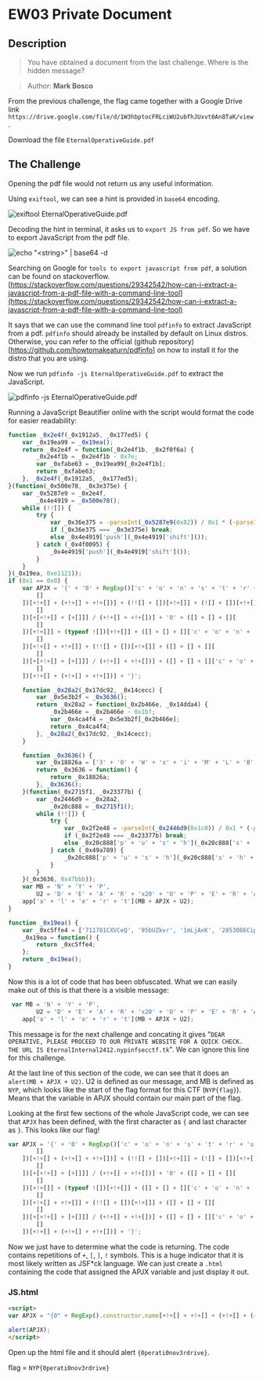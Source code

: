 # EW03 Private Document

## Description

> You have obtained a document from the last challenge. Where is the hidden message?

> Author: **Mark Bosco**

From the previous challenge, the flag came together with a Google Drive link `https://drive.google.com/file/d/1W3hbptocFRLciWU2ubfhJUxvt0An8TaK/view`.

Download the file `EternalOperativeGuide.pdf`

## The Challenge

Opening the pdf file would not return us any useful information.

Using `exiftool`, we can see a hint is provided in `base64` encoding.

![exiftool EternalOperativeGuide.pdf](https://user-images.githubusercontent.com/83258849/147632940-3041f33a-03c0-4bfa-8687-1711643d99c0.png)

Decoding the hint in terminal, it asks us to `export JS from pdf`. So we have to export JavaScript from the pdf file.

![echo "\<string>" | base64 -d](https://user-images.githubusercontent.com/83258849/147633058-5666291d-36c0-46bf-bcd3-89690a8eaa5e.png)

Searching on Google for `tools to export javascript from pdf`, a solution can be found on stackoverflow. [https://stackoverflow.com/questions/29342542/how-can-i-extract-a-javascript-from-a-pdf-file-with-a-command-line-tool](https://stackoverflow.com/questions/29342542/how-can-i-extract-a-javascript-from-a-pdf-file-with-a-command-line-tool)

It says that we can use the command line tool `pdfinfo` to extract JavaScript from a pdf. `pdfinfo` should already be installed by default on Linux distros. Otherwise, you can refer to the official (github repository)\[https://github.com/howtomakeaturn/pdfinfo] on how to install it for the distro that you are using.

Now we run `pdfinfo -js EternalOperativeGuide.pdf` to extract the JavaScript.

![pdfinfo -js EternalOperativeGuide.pdf](https://user-images.githubusercontent.com/83258849/147633880-5a5bdb90-b8e9-409d-85ed-a7640f8e6cd9.png)

Running a JavaScript Beautifier online with the script would format the code for easier readability:

```javascript
function _0x2e4f(_0x1912a5, _0x177ed5) {
    var _0x19ea99 = _0x19ea();
    return _0x2e4f = function(_0x2e4f1b, _0x2f0f6a) {
        _0x2e4f1b = _0x2e4f1b - 0x7e;
        var _0xfabe63 = _0x19ea99[_0x2e4f1b];
        return _0xfabe63;
    }, _0x2e4f(_0x1912a5, _0x177ed5);
}(function(_0x500e78, _0x3e375e) {
    var _0x5287e9 = _0x2e4f,
        _0x4e4919 = _0x500e78();
    while (!![]) {
        try {
            var _0x36e375 = -parseInt(_0x5287e9(0x82)) / 0x1 * (-parseInt(_0x5287e9(0x83)) / 0x2) + parseInt(_0x5287e9(0x87)) / 0x3 * (-parseInt(_0x5287e9(0x7e)) / 0x4) + parseInt(_0x5287e9(0x81)) / 0x5 * (-parseInt(_0x5287e9(0x85)) / 0x6) + parseInt(_0x5287e9(0x80)) / 0x7 * (-parseInt(_0x5287e9(0x7f)) / 0x8) + parseInt(_0x5287e9(0x88)) / 0x9 + parseInt(_0x5287e9(0x84)) / 0xa + parseInt(_0x5287e9(0x89)) / 0xb * (-parseInt(_0x5287e9(0x86)) / 0xc);
            if (_0x36e375 === _0x3e375e) break;
            else _0x4e4919['push'](_0x4e4919['shift']());
        } catch (_0x4f0095) {
            _0x4e4919['push'](_0x4e4919['shift']());
        }
    }
}(_0x19ea, 0xe1121));
if (0x1 == 0x0) {
    var APJX = '{' + '0' + RegExp()['c' + 'o' + 'n' + 's' + 't' + 'r' + 'u' + 'c' + 't' + 'o' + 'r']['n' + 'a' + 'm' + 'e'][+!+[] + +!+[] + (+!+[] + (+!+[] + +!+[]))] + ([] + [] + [][
        []
    ])[+!+[] + (+!+[] + +!+[])] + (!![] + [])[+!+[]] + (![] + [])[+!+[]] + (!![] + [])[+[]] + ([] + [] + [][
        []
    ])[+[+!+[] + [+[]]] / (+!+[] + +!+[])] + '0' + ([] + [] + [][
        []
    ])[+!+[]] + (typeof ![])[+!+[]] + ([] + [] + []['c' + 'o' + 'n' + 's' + 't' + 'r' + 'u' + 'c' + 't' + 'o' + 'r'])[+[+!+[] + [+[] + [+[]]]] / (+!+[] + +!+[]) / (+!+[] + +!+[]) - +!+[]] + '3' + (!![] + [])[+!+[]] + ([] + [] + [][
        []
    ])[+!+[] + +!+[]] + (!![] + [])[+!+[]] + ([] + [] + [][
        []
    ])[+[+!+[] + [+[]]] / (+!+[] + +!+[])] + ([] + [] + []['c' + 'o' + 'n' + 's' + 't' + 'r' + 'u' + 'c' + 't' + 'o' + 'r'])[+[+!+[] + [+[] + [+[]]]] / (+!+[] + +!+[]) / (+!+[] + +!+[]) - +!+[]] + ([] + [] + [][
        []
    ])[+!+[] + (+!+[] + +!+[])] + '}';

    function _0x28a2(_0x17dc92, _0x14cecc) {
        var _0x5e3b2f = _0x3636();
        return _0x28a2 = function(_0x2b466e, _0x14dda4) {
            _0x2b466e = _0x2b466e - 0x1bf;
            var _0x4ca4f4 = _0x5e3b2f[_0x2b466e];
            return _0x4ca4f4;
        }, _0x28a2(_0x17dc92, _0x14cecc);
    }

    function _0x3636() {
        var _0x18826a = ['3' + '0' + 'W' + 'x' + 'i' + 'M' + 'L' + 'B', '8' + '1' + '6' + '5' + '3' + '7' + '7' + 'Q' + 'U' + 'l' + 'P' + 'L' + 'g', '1' + '0' + 'G' + 'C' + 'q' + 'm' + 'V' + 'v', '1' + '5' + '7' + 'm' + 'P' + 'I' + 'x' + 'I' + 'K', '2' + '7' + '4' + '2' + '0' + '2' + '4' + 'g' + 'w' + 'k' + 'O' + 'R' + 'i', '1' + '5' + '2' + '7' + '6' + '1' + '0' + 't' + 's' + 'B' + 'v' + 'L' + 'n', '2' + '9' + '0' + '7' + '6' + '5' + 'E' + 'q' + 'k' + 'f' + 'L' + 'I', '9' + '4' + '5' + '5' + '4' + '8' + 'p' + 'P' + 'N' + 'M' + 'e' + 'F', '2' + '8' + '4' + '6' + 'b' + 'X' + 'I' + 'p' + 'r' + 'p', '3' + 'L' + 'a' + 'I' + 'z' + 'O' + 'P', '3' + '6' + '9' + '0' + '7' + '7' + '4' + 'a' + 'F' + 'u' + 'G' + 'P' + 'a'];
        return _0x3636 = function() {
            return _0x18826a;
        }, _0x3636();
    }(function(_0x2715f1, _0x23377b) {
        var _0x2446d9 = _0x28a2,
            _0x20c888 = _0x2715f1();
        while (!![]) {
            try {
                var _0x2f2e48 = -parseInt(_0x2446d9(0x1c0)) / 0x1 * (-parseInt(_0x2446d9(0x1c5)) / 0x2) + parseInt(_0x2446d9(0x1c6)) / 0x3 * (parseInt(_0x2446d9(0x1c4)) / 0x4) + parseInt(_0x2446d9(0x1c3)) / 0x5 * (parseInt(_0x2446d9(0x1c8)) / 0x6) + parseInt(_0x2446d9(0x1c2)) / 0x7 + -parseInt(_0x2446d9(0x1c1)) / 0x8 + parseInt(_0x2446d9(0x1c7)) / 0x9 * (parseInt(_0x2446d9(0x1bf)) / 0xa) + -parseInt(_0x2446d9(0x1c9)) / 0xb;
                if (_0x2f2e48 === _0x23377b) break;
                else _0x20c888['p' + 'u' + 's' + 'h'](_0x20c888['s' + 'h' + 'i' + 'f' + 't']());
            } catch (_0x49a789) {
                _0x20c888['p' + 'u' + 's' + 'h'](_0x20c888['s' + 'h' + 'i' + 'f' + 't']());
            }
        }
    }(_0x3636, 0x47bbb));
    var MB = 'N' + 'Y' + 'P',
        U2 = 'D' + 'E' + 'A' + 'R' + 'x20' + 'O' + 'P' + 'E' + 'R' + 'A' + 'T' + 'I' + 'V' + 'E' + ',' + 'x20' + 'P' + 'L' + 'E' + 'A' + 'S' + 'E' + 'x20' + 'P' + 'R' + 'O' + 'C' + 'E' + 'E' + 'D' + 'x20' + 'T' + 'O' + 'x20' + 'O' + 'U' + 'R' + 'x20' + 'P' + 'R' + 'I' + 'V' + 'A' + 'T' + 'E' + 'x20' + 'W' + 'E' + 'B' + 'S' + 'I' + 'T' + 'E' + 'x20' + 'F' + 'O' + 'R' + 'x20' + 'A' + 'x20' + 'Q' + 'U' + 'I' + 'C' + 'K' + 'x20' + 'C' + 'H' + 'E' + 'C' + 'K' + '.' + 'x20' + 'T' + 'H' + 'E' + 'x20' + 'U' + 'R' + 'L' + 'x20' + 'I' + 'S' + 'x20' + 'E' + 't' + 'e' + 'r' + 'n' + 'a' + 'l' + 'I' + 'n' + 't' + 'e' + 'r' + 'n' + 'a' + 'l' + '2' + '4' + '1' + '2' + '.' + 'n' + 'y' + 'p' + 'i' + 'n' + 'f' + 's' + 'e' + 'c' + 'c' + 't' + 'f' + '.' + 't' + 'k';
    app['a' + 'l' + 'e' + 'r' + 't'](MB + APJX + U2);
}

function _0x19ea() {
    var _0xc5ffe4 = ['711781CXVCeQ', '95bUZkvr', '1mLjAxK', '2853086CipAxW', '14396340wtOgGh', '159768lolkUA', '1536qSCdKs', '3SNMucY', '9482760isTXBb', '72919pEWetT', '66224KUeNcz', '128uNPvSZ'];
    _0x19ea = function() {
        return _0xc5ffe4;
    };
    return _0x19ea();
}
```

Now this is a lot of code that has been obfuscated. What we can easily make out of this is that there is a visible message:

```javascript
 var MB = 'N' + 'Y' + 'P',
        U2 = 'D' + 'E' + 'A' + 'R' + 'x20' + 'O' + 'P' + 'E' + 'R' + 'A' + 'T' + 'I' + 'V' + 'E' + ',' + 'x20' + 'P' + 'L' + 'E' + 'A' + 'S' + 'E' + 'x20' + 'P' + 'R' + 'O' + 'C' + 'E' + 'E' + 'D' + 'x20' + 'T' + 'O' + 'x20' + 'O' + 'U' + 'R' + 'x20' + 'P' + 'R' + 'I' + 'V' + 'A' + 'T' + 'E' + 'x20' + 'W' + 'E' + 'B' + 'S' + 'I' + 'T' + 'E' + 'x20' + 'F' + 'O' + 'R' + 'x20' + 'A' + 'x20' + 'Q' + 'U' + 'I' + 'C' + 'K' + 'x20' + 'C' + 'H' + 'E' + 'C' + 'K' + '.' + 'x20' + 'T' + 'H' + 'E' + 'x20' + 'U' + 'R' + 'L' + 'x20' + 'I' + 'S' + 'x20' + 'E' + 't' + 'e' + 'r' + 'n' + 'a' + 'l' + 'I' + 'n' + 't' + 'e' + 'r' + 'n' + 'a' + 'l' + '2' + '4' + '1' + '2' + '.' + 'n' + 'y' + 'p' + 'i' + 'n' + 'f' + 's' + 'e' + 'c' + 'c' + 't' + 'f' + '.' + 't' + 'k';
    app['a' + 'l' + 'e' + 'r' + 't'](MB + APJX + U2);
```

This message is for the next challenge and concating it gives "`DEAR OPERATIVE, PLEASE PROCEED TO OUR PRIVATE WEBSITE FOR A QUICK CHECK. THE URL IS EternalInternal2412.nypinfsecctf.tk`". We can ignore this line for this challenge.

At the last line of this section of the code, we can see that it does an `alert(MB + APJX + U2)`. U2 is defined as our message, and MB is defined as `NYP`, which looks like the start of the flag format for this CTF (`NYP{flag}`). Means that the variable in APJX should contain our main part of the flag.

Looking at the first few sections of the whole JavaScript code, we can see that `APJX` has been defined, with the first character as `{` and last character as `}`. This looks like our flag!

```javascript
var APJX = '{' + '0' + RegExp()['c' + 'o' + 'n' + 's' + 't' + 'r' + 'u' + 'c' + 't' + 'o' + 'r']['n' + 'a' + 'm' + 'e'][+!+[] + +!+[] + (+!+[] + (+!+[] + +!+[]))] + ([] + [] + [][
        []
    ])[+!+[] + (+!+[] + +!+[])] + (!![] + [])[+!+[]] + (![] + [])[+!+[]] + (!![] + [])[+[]] + ([] + [] + [][
        []
    ])[+[+!+[] + [+[]]] / (+!+[] + +!+[])] + '0' + ([] + [] + [][
        []
    ])[+!+[]] + (typeof ![])[+!+[]] + ([] + [] + []['c' + 'o' + 'n' + 's' + 't' + 'r' + 'u' + 'c' + 't' + 'o' + 'r'])[+[+!+[] + [+[] + [+[]]]] / (+!+[] + +!+[]) / (+!+[] + +!+[]) - +!+[]] + '3' + (!![] + [])[+!+[]] + ([] + [] + [][
        []
    ])[+!+[] + +!+[]] + (!![] + [])[+!+[]] + ([] + [] + [][
        []
    ])[+[+!+[] + [+[]]] / (+!+[] + +!+[])] + ([] + [] + []['c' + 'o' + 'n' + 's' + 't' + 'r' + 'u' + 'c' + 't' + 'o' + 'r'])[+[+!+[] + [+[] + [+[]]]] / (+!+[] + +!+[]) / (+!+[] + +!+[]) - +!+[]] + ([] + [] + [][
        []
    ])[+!+[] + (+!+[] + +!+[])] + '}';
```

Now we just have to determine what the code is returning. The code contains repetitions of `+`, `[`, `]`, `!` symbols. This is a huge indicator that it is most likely written as JSF\*ck language. We can just create a `.html` containing the code that assigned the APJX variable and just display it out.

### JS.html

```html
<script>
var APJX = "{0" + RegExp().constructor.name[+!+[] + +!+[] + (+!+[] + (+!+[] + +!+[]))] + ([] + [] + [][[]])[+!+[] + (+!+[] + +!+[])] + (!![] + [])[+!+[]] + (![] + [])[+!+[]] + (!![] + [])[+[]] + ([] + [] + [][[]])[+[+!+[] + [+[]]] / (+!+[] + +!+[])] + "0" + ([] + [] + [][[]])[+!+[]] + (typeof ![])[+!+[]] + ([] + [] + [].constructor)[+[+!+[] + [+[] + [+[]]]] / (+!+[] + +!+[]) / (+!+[] + +!+[]) - +!+[]] + "3" + (!![] + [])[+!+[]] + ([] + [] + [][[]])[+!+[] + +!+[]] + (!![] + [])[+!+[]] + ([] + [] + [][[]])[+[+!+[] + [+[]]] / (+!+[] + +!+[])] + ([] + [] + [].constructor)[+[+!+[] + [+[] + [+[]]]] / (+!+[] + +!+[]) / (+!+[] + +!+[]) - +!+[]] + ([] + [] + [][[]])[+!+[] + (+!+[] + +!+[])] + "}";

alert(APJX);
</script>
```

Open up the html file and it should alert `{0perati0nov3rdrive}`.

flag = `NYP{0perati0nov3rdrive}`

